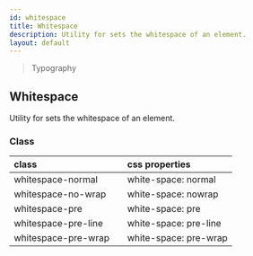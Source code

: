 ```yaml
---
id: whitespace
title: Whitespace
description: Utility for sets the whitespace of an element.
layout: default
---
```


> Typography

## Whitespace

Utility for sets the whitespace of an element.

### Class

| <span class="px-3 py-1 text-white bg-charcoal-100 rounded-full">class</span> | | <span class="px-3 py-1 text-white bg-charcoal-100 rounded-full">css properties</span> |
|:--|:--|:--|
| whitespace-normal |  | white-space: normal |
| whitespace-no-wrap |  | white-space: nowrap |
| whitespace-pre |  | white-space: pre |
| whitespace-pre-line |  | white-space: pre-line |
| whitespace-pre-wrap |  | white-space: pre-wrap |
